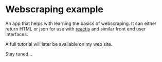 # Webscraping example

An app that helps with learning the basics of webscraping. It can either return HTML or json for use with [reactjs](https://facebook.github.io/react/index.html) and similar front end user interfaces.

A full tutorial will later be available on my web site.

Stay tuned...
